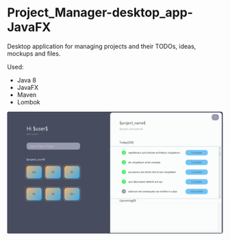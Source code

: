 # Project_Manager-desktop_app-JavaFX
 
 Desktop application for managing projects and their TODOs, ideas, mockups and files.
 
 Used:
 * Java 8
 * JavaFX
 * Maven
 * Lombok
 
 ![screenshot](screenshots/Screenshot_1.png)
